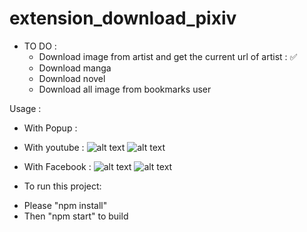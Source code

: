 
# extension_download_pixiv
 
 
- TO DO :
    + Download image from artist and get the current url of artist : ✅
    + Download manga 
    + Download novel
    + Download all image from bookmarks user

Usage :
+ With Popup : 

 + With youtube :
 ![alt text](https://github.com/ShiaHp/extension_download_pixiv/blob/main/img/1.png)
  ![alt text](https://github.com/ShiaHp/extension_download_pixiv/blob/main/img/2.png)
  
 + With Facebook :
  ![alt text](https://github.com/ShiaHp/extension_download_pixiv/blob/main/img/4.png)
   ![alt text](https://github.com/ShiaHp/extension_download_pixiv/blob/main/img/5.png)
  
 

- To run this project:
+ Please "npm install"
+ Then "npm start" to build
